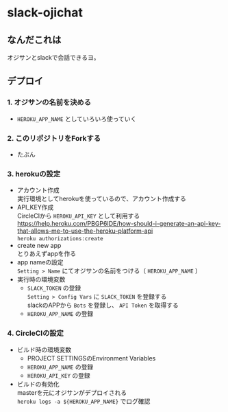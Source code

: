 # slack-ojichat

## なんだこれは
オジサンとslackで会話できるヨ。  

## デプロイ
### 1. オジサンの名前を決める
- `HEROKU_APP_NAME` としていろいろ使っていく  
 
### 2. このリポジトリをForkする
- たぶん  

### 3. herokuの設定
- アカウント作成  
実行環境としてherokuを使っているので、アカウント作成する  
- API_KEY作成  
CircleCIから `HEROKU_API_KEY` として利用する  
https://help.heroku.com/PBGP6IDE/how-should-i-generate-an-api-key-that-allows-me-to-use-the-heroku-platform-api  
`heroku authorizations:create`  
- create new app  
とりあえずappを作る  
- app nameの設定  
`Setting > Name` にてオジサンの名前をつける（ `HEROKU_APP_NAME` ）  
- 実行時の環境変数  
  - `SLACK_TOKEN` の登録  
  `Setting > Config Vars` に `SLACK_TOKEN` を登録する  
  slackのAPPから `Bots` を登録し、 `API Token` を取得する  
  - `HEROKU_APP_NAME` の登録  

### 4. CircleCIの設定
- ビルド時の環境変数  
  - PROJECT SETTINGSのEnvironment Variables  
  - `HEROKU_APP_NAME` の登録  
  - `HEROKU_API_KEY` の登録  
- ビルドの有効化  
masterを元にオジサンがデプロイされる  
`heroku logs -a ${HEROKU_APP_NAME}` でログ確認  
